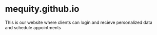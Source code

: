 # mequity.github.io
This is our website where clients can login and recieve personalized data and schedule appointments
